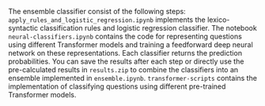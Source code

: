 
The ensemble classifier consist of the following steps: `apply_rules_and_logistic_regression.ipynb` implements the lexico-syntactic classification rules and logistic regression classifier. The notebook `neural-classifiers.ipynb` contains the code for representing questions using different Transformer models and training a feedforward deep neural network on these representations. Each classifier returns the prediction probabilities. You can save the results after each step or directly use the pre-calculated results in `results.zip` to combine the classifiers into an ensemble implemented in `ensemble.ipynb`.
`transformer-scripts` contains the implementation of classifying questions using different pre-trained Transformer models.

